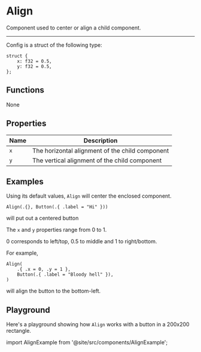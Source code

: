 # Align

Component used to center or align a child component.

---

Config is a struct of the following type:
```zig
struct {
	x: f32 = 0.5,
	y: f32 = 0.5,
};
```

## Functions
None

## Properties
Name | Description
---- | -----------
`x`  | The horizontal alignment of the child component
`y`  | The vertical alignment of the child component

## Examples
Using its default values, `Align` will center the enclosed component.
```zig
Align(.{}, Button(.{ .label = "Hi" }))
```
will put out a centered button

The `x` and `y` properties range from 0 to 1.

0 corresponds to left/top, 0.5 to middle and 1 to right/bottom.

For example,
```zig
Align(
	.{ .x = 0, .y = 1 },
	Button(.{ .label = "Bloody hell" }),
)
```
will align the button to the bottom-left.

## Playground

Here's a playground showing how `Align` works with a button in a 200x200 rectangle.

import AlignExample from '@site/src/components/AlignExample';

<AlignExample />
